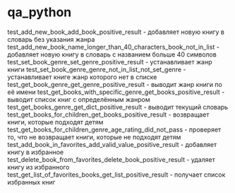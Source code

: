 # qa_python
test_add_new_book_add_book_positive_result - добавляет новую книгу в словарь без указания жанра
test_add_new_book_name_longer_than_40_characters_book_not_in_list - добавляет новую книгу в словарь с названием больше 40 символов
test_set_book_genre_set_genre_positive_result - устанавливает жанр книги
test_set_book_genre_genre_not_in_list_not_set_genre - устанавливает книге жанр которого нет в списке 
test_get_book_genre_get_genre_positive_result - выводит жанр книги по её имени
test_get_books_with_specific_genre_get_books_positive_result - выводит список книг с определённым жанром
test_get_books_genre_get_dict_positive_result - выводит текущий словарь 
test_get_books_for_children_get_books_positive_result - возвращает книги, которые подходят детям
test_get_books_for_children_genre_age_rating_did_not_pass - проверяет то, что не возвращает книги, которые не подходят детям
test_add_book_in_favorites_add_valid_value_positive_result - добавляет книгу в избранное
test_delete_book_from_favorites_delete_book_positive_result - удаляет книгу из избранного
test_get_list_of_favorites_books_get_list_positive_result - получает список избранных книг